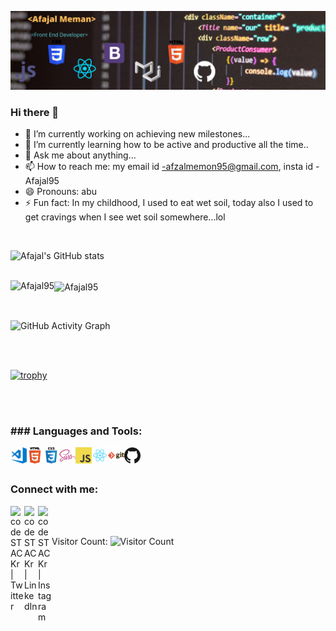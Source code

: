 <img src="_Afajal Meman_.png"></img>

### Hi there 👋

<!--
**Afajal95/Afajal95** is a ✨ _special_ ✨ repository because its `README.md` (this file) appears on your GitHub profile.

Here are some ideas to get you started:-->

- 🔭 I’m currently working on achieving new milestones...
- 🌱 I’m currently learning how to be active and productive all the time..
- 💬 Ask me about anything...
- 📫 How to reach me: my email id -afzalmemon95@gmail.com, insta id -Afajal95
- 😄 Pronouns: abu
- ⚡ Fun fact: In my childhood, I used to eat wet soil, today also I used to get cravings when I see wet soil somewhere...lol

<br />


![Afajal's GitHub stats](https://github-readme-stats.vercel.app/api?username=Afajal95&show_icons=true&theme=radical)
<br /><br />




<div>
<p align="left"><img align="left" src="https://github-readme-stats.vercel.app/api/top-langs?username=Afajal95&show_icons=true&locale=en&layout=compact&theme=radical" alt="Afajal95" /></p>





<p><img align="center" src="https://github-readme-streak-stats.herokuapp.com/?user=Afajal95&theme=radical" alt="Afajal95" /></p></div>
<br />






![GitHub Activity Graph](https://activity-graph.herokuapp.com/graph?username=Afajal95&bg_color=000000&color=4fff67&line=4fff67&point=ffffff&area=true&hide_border=true)

<br />
<br />





[![trophy](https://github-profile-trophy.vercel.app/?username=Afajal95&theme=onedark)](https://github.com/Afajal95/Afajal95)
<div>
 <br />
 <br />
 
 
 <h3 align="left">### Languages and Tools:</h3>
<img align="left" alt="Visual Studio Code" width="26px" src="https://raw.githubusercontent.com/github/explore/80688e429a7d4ef2fca1e82350fe8e3517d3494d/topics/visual-studio-code/visual-studio-code.png" />
<img align="left" alt="HTML5" width="26px" src="https://raw.githubusercontent.com/github/explore/80688e429a7d4ef2fca1e82350fe8e3517d3494d/topics/html/html.png" />
<img align="left" alt="CSS3" width="26px" src="https://raw.githubusercontent.com/github/explore/80688e429a7d4ef2fca1e82350fe8e3517d3494d/topics/css/css.png" />
<img align="left" alt="Sass" width="26px" src="https://raw.githubusercontent.com/github/explore/80688e429a7d4ef2fca1e82350fe8e3517d3494d/topics/sass/sass.png" />
<img align="left" alt="JavaScript" width="26px" src="https://raw.githubusercontent.com/github/explore/80688e429a7d4ef2fca1e82350fe8e3517d3494d/topics/javascript/javascript.png" />
<img align="left" alt="React" width="26px" src="https://raw.githubusercontent.com/github/explore/80688e429a7d4ef2fca1e82350fe8e3517d3494d/topics/react/react.png" />
<img align="left" alt="Git" width="26px" src="https://raw.githubusercontent.com/github/explore/80688e429a7d4ef2fca1e82350fe8e3517d3494d/topics/git/git.png" />
<img align="left" alt="GitHub" width="26px" src="https://raw.githubusercontent.com/github/explore/78df643247d429f6cc873026c0622819ad797942/topics/github/github.png" />


<br />
<br />


### Connect with me:

[<img align="left" alt="codeSTACKr | Twitter" width="22px" src="https://cdn.jsdelivr.net/npm/simple-icons@v3/icons/twitter.svg" />][twitter]
[<img align="left" alt="codeSTACKr | LinkedIn" width="22px" src="https://cdn.jsdelivr.net/npm/simple-icons@v3/icons/linkedin.svg" />][linkedin]
[<img align="left" alt="codeSTACKr | Instagram" width="22px" src="https://cdn.jsdelivr.net/npm/simple-icons@v3/icons/instagram.svg" />][instagram]
<br />
<br />

Visitor Count: ![Visitor Count](https://profile-counter.glitch.me/Afajal95/count.svg)

<br/>
<br />


[linkedin]: https://www.linkedin.com/in/afajal-meman-557291116/
[twitter]: https://twitter.com/afzal_Arial?s=03
[instagram]: https://instagram.com/Afajal95




